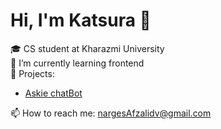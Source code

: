 # Hi, I'm Katsura 👋

🎓 CS student at Kharazmi University  
🌱 I’m currently learning frontend    
📂 Projects: 
- [Askie chatBot](https://github.com/kotarou-katsura/Askie)

📫 How to reach me: nargesAfzalidv@gmail.com


